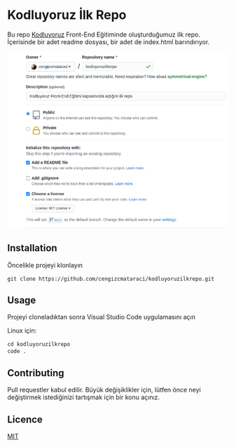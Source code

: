# Kodluyoruz İlk Repo
Bu repo [Kodluyoruz](https://www.kodluyoruz.org/) Front-End Eğitiminde oluşturduğumuz ilk repo. İçerisinde bir adet readme dosyası, bir adet de index.html barındırıyor.

![Image](https://github.com/Kodluyoruz/taskforce/blob/main/git/odev1/figures/github.png?raw=true)

## Installation

Öncelikle projeyi klonlayın

```
git clone https://github.com/cengizcmataraci/kodluyoruzilkrepo.git
```

## Usage

Projeyi cloneladıktan sonra Visual Studio Code uygulamasını açın

Linux için:

```
cd kodluyoruzilkrepo
code .
```

## Contributing

Pull requestler kabul edilir. Büyük değişiklikler için, lütfen önce neyi değiştirmek istediğinizi tartışmak için bir konu açınız.

## Licence

[MIT](https://choosealicense.com/licenses/mit/)
